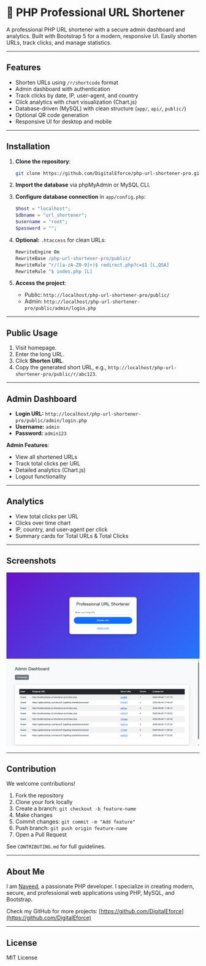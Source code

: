 # 🚀 PHP Professional URL Shortener

A professional PHP URL shortener with a secure admin dashboard and analytics. Built with Bootstrap 5 for a modern, responsive UI. Easily shorten URLs, track clicks, and manage statistics.

---

## Features

- Shorten URLs using `/r/shortcode` format
- Admin dashboard with authentication
- Track clicks by date, IP, user-agent, and country
- Click analytics with chart visualization (Chart.js)
- Database-driven (MySQL) with clean structure (`app/`, `api/`, `public/`)
- Optional QR code generation
- Responsive UI for desktop and mobile

---

## Installation

1. **Clone the repository**:
   ```bash
   git clone https://github.com/DigitalEforce/php-url-shortener-pro.git
   ```

2. **Import the database** via phpMyAdmin or MySQL CLI.

3. **Configure database connection** in `app/config.php`:
   ```php
   $host = "localhost";
   $dbname = "url_shortener";
   $username = "root";
   $password = "";
   ```

4. **Optional:** `.htaccess` for clean URLs:
   ```apache
   RewriteEngine On
   RewriteBase /php-url-shortener-pro/public/
   RewriteRule ^r/([a-zA-Z0-9]+)$ redirect.php?c=$1 [L,QSA]
   RewriteRule ^$ index.php [L]
   ```

5. **Access the project**:
   - Public: `http://localhost/php-url-shortener-pro/public/`
   - Admin: `http://localhost/php-url-shortener-pro/public/admin/login.php`

---

## Public Usage

1. Visit homepage.  
2. Enter the long URL.  
3. Click **Shorten URL**.  
4. Copy the generated short URL, e.g., `http://localhost/php-url-shortener-pro/public/r/abc123`.

---

## Admin Dashboard

- **Login URL:** `http://localhost/php-url-shortener-pro/public/admin/login.php`  
- **Username:** `admin`  
- **Password:** `admin123`

**Admin Features**:
- View all shortened URLs
- Track total clicks per URL
- Detailed analytics (Chart.js)
- Logout functionality

---

## Analytics

- View total clicks per URL
- Clicks over time chart
- IP, country, and user-agent per click
- Summary cards for Total URLs & Total Clicks

---

## Screenshots

![Homepage](public/assets/screenshots/homepage.png)  
![Admin Dashboard](public/assets/screenshots/admin-dashboard.png)

---

## Contribution

We welcome contributions!

1. Fork the repository
2. Clone your fork locally
3. Create a branch: `git checkout -b feature-name`
4. Make changes
5. Commit changes: `git commit -m "Add feature"`
6. Push branch: `git push origin feature-name`
7. Open a Pull Request

See `CONTRIBUTING.md` for full guidelines.

---

## About Me

I am [Naveed](https://github.com/DigitalEforce), a passionate PHP developer. I specialize in creating modern, secure, and professional web applications using PHP, MySQL, and Bootstrap.

Check my GitHub for more projects: [https://github.com/DigitalEforce](https://github.com/DigitalEforce)

---

## License

MIT License
